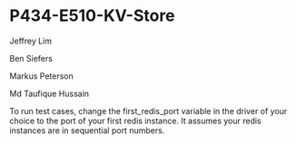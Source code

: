 # P434-E510-KV-Store

Jeffrey Lim

Ben Siefers

Markus Peterson

Md Taufique Hussain

To run test cases, change the first_redis_port variable in the driver of your choice to the port of your first redis instance. It assumes your redis instances are in sequential port numbers.  
